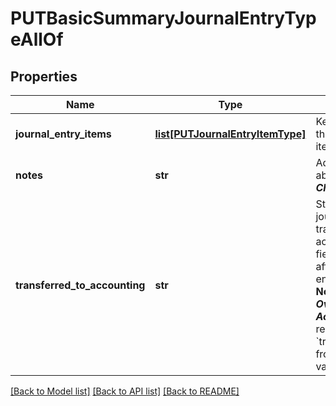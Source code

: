 # PUTBasicSummaryJournalEntryTypeAllOf

## Properties
Name | Type | Description | Notes
------------ | ------------- | ------------- | -------------
**journal_entry_items** | [**list[PUTJournalEntryItemType]**](PUTJournalEntryItemType.md) | Key name that represents the list of journal entry items.  | [optional] 
**notes** | **str** | Additional information about this record.  ***Character limit:*** 2,000  | [optional] 
**transferred_to_accounting** | **str** | Status shows whether the journal entry has been transferred to an accounting system.   This field cannot be changed after the summary journal entry has been canceled.  **Note:** The Zuora Finance ***Override Transferred to Accounting*** permission is required to change &#x60;transferredToAccounting&#x60; from &#x60;Yes&#x60; to any other value.  | [optional] 

[[Back to Model list]](../README.md#documentation-for-models) [[Back to API list]](../README.md#documentation-for-api-endpoints) [[Back to README]](../README.md)


